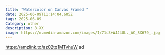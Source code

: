```yaml
---
title: "Watercolor on Canvas Framed "
date: 2025-06-09T11:14:04.605Z
tags: 2025-06-09
Category: other
description: 8.XX
image: https://m.media-amazon.com/images/I/71c3+WJJ4UL._AC_SX679_.jpg
---
```

https://amzlink.to/az02tq1MTvhuW   ad